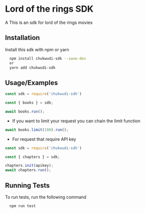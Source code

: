 
# Lord of the rings SDK

A This is an sdk for lord of the rings movies


## Installation

Install this sdk with npm or yarn

```bash
  npm install chukwudi-sdk --save-dev
  or
  yarn add chukwudi-sdk
```
    
## Usage/Examples

```javascript
const sdk = require('chukwudi-sdk')

const { books } = sdk;

await books.run();
```

- If you want to limit your request you can chain the limit function

```javascript
await books.limit(100).run();
```

- For request that require API key 
```javascript
const sdk = require('chukwudi-sdk')

const { chapters } = sdk;

chapters.init(apikey);
await chapters.run();
```

## Running Tests

To run tests, run the following command

```bash
  npm run test
```